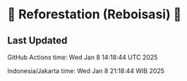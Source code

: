 
# 🌳 Reforestation (Reboisasi) 🌲

## Last Updated

GitHub Actions time: Wed Jan  8 14:18:44 UTC 2025

Indonesia/Jakarta time: Wed Jan  8 21:18:44 WIB 2025
